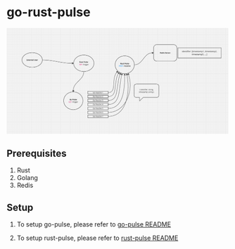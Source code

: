# go-rust-pulse

![Diagram](diagram/diagram.png)

## Prerequisites
1. Rust
2. Golang
3. Redis

## Setup

1. To setup go-pulse, please refer to [go-pulse README](go-pulse/README.md)

2. To setup rust-pulse, please refer to [rust-pulse README](rust-pulse/README.md)
